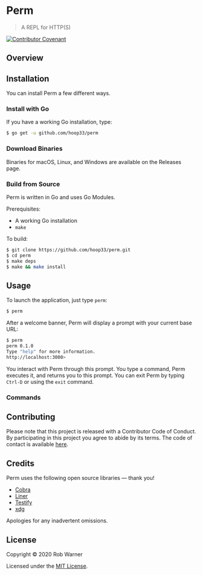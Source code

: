 # Perm

> A REPL for HTTP(S)

[![Contributor Covenant](https://img.shields.io/badge/Contributor%20Covenant-v2.0%20adopted-ff69b4.svg)](code_of_conduct.md) 

## Overview

## Installation

You can install Perm a few different ways.

### Install with Go

If you have a working Go installation, type:

```sh
$ go get -u github.com/hoop33/perm
```

### Download Binaries

Binaries for macOS, Linux, and Windows are available on the Releases page.

### Build from Source

Perm is written in Go and uses Go Modules.

Prerequisites:

* A working Go installation
* `make`

To build:

```sh
$ git clone https://github.com/hoop33/perm.git
$ cd perm
$ make deps
$ make && make install
```

## Usage

To launch the application, just type `perm`:

```sh
$ perm
```

After a welcome banner, Perm will display a prompt with your current base URL:

```sh
$ perm
perm 0.1.0
Type "help" for more information.
http://localhost:3000>
```

You interact with Perm through this prompt. You type a command, Perm executes it, and returns you to this prompt. You can exit Perm by typing `Ctrl-D` or using the `exit` command.

### Commands

## Contributing

Please note that this project is released with a Contributor Code of Conduct. By participating in this project you agree to abide by its terms. The code of contact is available [here](code_of_conduct.md).

## Credits

Perm uses the following open source libraries &mdash; thank you!

* [Cobra](https://github.com/spf13/cobra.git)
* [Liner](https://github.com/peterh/liner)
* [Testify](https://github.com/stretchr/testify)
* [xdg](https://github.com/adrg/xdg)

Apologies for any inadvertent omissions.

## License

Copyright &copy; 2020 Rob Warner

Licensed under the [MIT License](https://hoop33.mit-license.org/).
